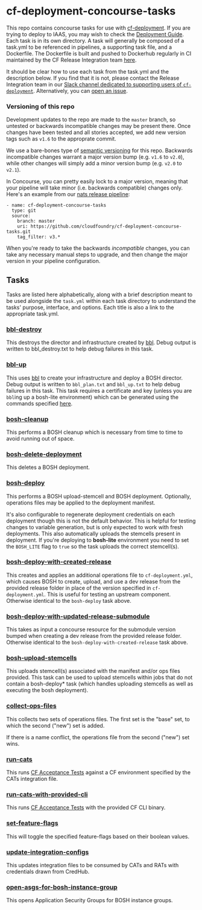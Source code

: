 # cf-deployment-concourse-tasks
This repo contains concourse tasks for use with [cf-deployment][cf-deployment-repo].
If you are trying to deploy to IAAS, you may wish to check the [Deployment Guide][deployment-guide].
Each task is in its own directory.
A task will generally be composed of a task.yml to be referenced in pipelines,
a supporting task file, and a Dockerfile.
The Dockerfile is built and pushed to Dockerhub regularly
in CI maintained by the CF Release Integration team [here][runtime-ci-build-docker-images].

It should be clear how to use each task
from the task.yml
and the description below.
If you find that it is not,
please contact the Release Integration team
in our [Slack channel dedicated to supporting users of `cf-deployment`][cf-deployment-slack-channel].
Alternatively, you can [open an issue][issues-page].

### Versioning of this repo
Development updates to the repo are made to the `master` branch,
so untested or backwards incompatible changes may be present there.
Once changes have been tested and all stories accepted,
we add new version tags such as `v1.6` to the approprate commit.

We use a bare-bones type of [semantic versioning](http://semver.org/) for this repo.
Backwards incompatible changes warrant a major version bump (e.g. `v1.6` to `v2.0`),
while other changes will simply add a minor version bump (e.g. `v2.0` to `v2.1`).

In Concourse, you can pretty easily lock to a major version,
meaning that your pipeline will take minor (i.e. backwards compatible) changes only.
Here's an example from our [nats release pipeline](https://github.com/cloudfoundry/runtime-ci/blob/5e4d8a384c9e9fc7ddc052cd8c21503d40d29851/pipelines/nats-release.yml#L91-L96):
```
- name: cf-deployment-concourse-tasks
  type: git
  source:
    branch: master
    uri: https://github.com/cloudfoundry/cf-deployment-concourse-tasks.git
    tag_filter: v3.*
```

When you're ready to take the backwards _incompatible_ changes,
you can take any necessary manual steps to upgrade,
and then change the major version in your pipeline configuration.


## Tasks
Tasks are listed here alphabetically,
along with a brief description
meant to be used alongside the `task.yml` within each task directory
to understand the tasks'
purpose, interface, and options.
Each title is also a link
to the appropriate task.yml.

### [bbl-destroy][bbl-destroy-task-yaml]
This destroys the director
and infrastructure
created by [bbl](https://github.com/cloudfoundry/bosh-bootloader).
Debug output
is written to
bbl_destroy.txt
to help debug failures
in this task.

### [bbl-up][bbl-up-task-yaml]
This uses [bbl](https://github.com/cloudfoundry/bosh-bootloader)
to create your infrastructure
and deploy a BOSH director.
Debug output
is written to
`bbl_plan.txt` and
`bbl_up.txt`
to help debug failures
in this task.
This task requires
a certificate and key
(unless you are `bbl`ing up a bosh-lite environment)
which can be generated using
the commands specified [here][deployment-guide-on-certificates].

### [bosh-cleanup][bosh-cleanup-task-yaml]
This performs a BOSH cleanup
which is necessary
from time to time
to avoid
running out of space.

### [bosh-delete-deployment][bosh-delete-deployment-task-yaml]
This deletes a BOSH deployment.

### [bosh-deploy][bosh-deploy-task-yaml]
This performs a BOSH upload-stemcell and BOSH deployment.
Optionally, operations files may be applied
to the deployment manifest.

It's also configurable to
regenerate deployment credentials
on each deployment
though this is not the default behavior.
This is helpful for testing
changes to variable generation,
but is only expected to work
with fresh deployments.
This also automatically uploads the stemcells present in deployment.
If you're deploying to **bosh-lite** environment you need to set the
`BOSH_LITE` flag to `true` so the task uploads the correct stemcell(s).

### [bosh-deploy-with-created-release][bosh-deploy-with-created-release-task-yaml]
This creates and applies an
additional operations file to `cf-deployment.yml`,
which causes BOSH to
create, upload, and use a dev release
from the provided release folder
in place of the version specified in `cf-deployment.yml`.
This is useful for testing an upstream component.
Otherwise identical to the `bosh-deploy` task above.

### [bosh-deploy-with-updated-release-submodule](bosh-deploy-with-updated-release-submodule/task.yml)
This takes as input
a concourse resource
for the submodule version bumped
when creating a dev release
from the provided release folder.
Otherwise identical to the `bosh-deploy-with-created-release` task above.

### [bosh-upload-stemcells][bosh-upload-stemcells-task-yaml]
This uploads stemcell(s) associated with the manifest and/or ops files provided.
This task can be used to upload stemcells within jobs that do not contain a bosh-deploy* task (which handles uploading stemcells as well as executing the bosh deployment). 

### [collect-ops-files][collect-ops-files]
This collects
two sets of operations files.
The first set is the "base" set,
to which the second ("new") set is added.

If there is a name conflict,
the operations file
from the second ("new") set
wins.

### [run-cats][run-cats-task-yaml]
This runs [CF Acceptance Tests](https://github.com/cloudfoundry/cf-acceptance-tests)
against a CF environment specified by the CATs integration file.

### [run-cats-with-provided-cli][run-cats-with-provided-cli-task-yaml]
This runs [CF Acceptance Tests](https://github.com/cloudfoundry/cf-acceptance-tests)
with the provided CF CLI binary.

### [set-feature-flags][set-feature-flags-task-yaml]
This will
toggle
the specified feature-flags
based on their boolean values.

### [update-integration-configs][update-integration-configs-task-yaml]
This updates integration files
to be consumed by CATs and RATs
with credentials drawn from
CredHub.

### [open-asgs-for-bosh-instance-group][open-asgs-for-bosh-instance-group-task-yaml]
This opens Application Security Groups for BOSH
instance groups.

[bbl-destroy-task-yaml]: bbl-destroy/task.yml
[bbl-up-task-yaml]: bbl-up/task.yml
[bosh-cleanup-task-yaml]: bosh-cleanup/task.yml
[bosh-deploy-task-yaml]: bosh-deploy/task.yml
[bosh-deploy-with-created-release-task-yaml]: bosh-deploy-with-created-release/task.yml
[bosh-delete-deployment-task-yaml]: bosh-delete-deployment/task.yml
[bosh-upload-stemcells-task-yaml]: bosh-upload-stemcells/task.yml
[bosh-upload-stemcell-from-cf-deployment-task-yaml]: bosh-upload-stemcell-from-cf-deployment/task.yml
[cf-deployment-repo]: https://github.com/cloudfoundry/cf-deployment
[cf-deployment-slack-channel]: https://cloudfoundry.slack.com/messages/cf-deployment/
[collect-ops-files]: collect-ops-files/task.yml
[deploy-with-created-lines]: bosh-deploy-with-created-release/task#L49-L55
[deployment-guide]: https://github.com/cloudfoundry/cf-deployment/blob/develop/deployment-guide.md
[deployment-guide-on-certificates]: https://github.com/cloudfoundry/cf-deployment/blob/develop/deployment-guide.md#on-certificates
[issues-page]: https://github.com/cloudfoundry/cf-deployment-concourse-tasks/issues
[run-cats-task-yaml]: run-cats/task.yml
[run-cats-with-provided-cli-task-yaml]: run-cats-with-provided-cli/task.yml
[runtime-ci-build-docker-images]: https://runtime.ci.cf-app.com/teams/main/pipelines/build-docker-images?groups=cf-deployment-concourse-tasks
[set-feature-flags-task-yaml]: set-feature-flags/task.yml
[update-integration-configs-task-yaml]: update-integration-configs/task.yml
[open-asgs-for-bosh-instance-group-task-yaml]:  open-asgs-for-bosh-instance-group/task.yml
